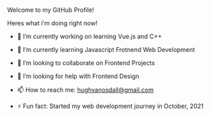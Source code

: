 Welcome to my GitHub Profile!

Heres what i'm doing right now!

- 🔭 I’m currently working on learning Vue.js and C++

- 🌱 I’m currently learning Javascript Frotnend Web Development 

- 👯 I’m looking to collaborate on Frontend Projects

- 🤔 I’m looking for help with Frontend Design

- 📫 How to reach me: hughvanosdall@gmail.com

- ⚡ Fun fact: Started my web development journey in October, 2021
